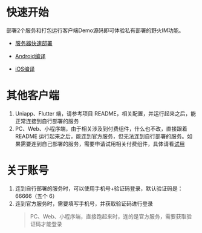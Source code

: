 # 快速开始
部署2个服务和打包运行客户端Demo源码即可体验私有部署的野火IM功能。

* [服务器快速部署](server.md)

* [Android编译](android.md)

* [iOS编译](iOS.md)


# 其他客户端
1. Uniapp、Flutter 端，请参考项目 README，相关配置，并运行起来之后，能正常连接到自行部署的服务
2. PC、Web、小程序端，由于相关涉及到付费组件，什么也不改，直接跟着 README 运行起来之后，能连到官方服务，但无法连到自行部署的服务。如果需要连到自己部署的服务，需要申请试用相关付费组件，具体请看[试用](../trial/README.md)


# 关于账号
1. 连到自行部署的服务时，可以使用手机号+验证码登录，默认验证码是：66666（五个 6）
2. 连到官方服务时，需要填写手机号，并获取验证码进行登录
   > PC、Web、小程序端，直接跑起来时，连的是官方服务，需要获取验证码才能登录
